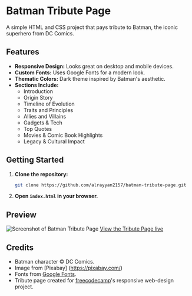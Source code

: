 # Batman Tribute Page

A simple HTML and CSS project that pays tribute to Batman, the iconic superhero from DC Comics.

## Features

- **Responsive Design:** Looks great on desktop and mobile devices.
- **Custom Fonts:** Uses Google Fonts for a modern look.
- **Thematic Colors:** Dark theme inspired by Batman's aesthetic.
- **Sections Include:**
  - Introduction
  - Origin Story
  - Timeline of Evolution
  - Traits and Principles
  - Allies and Villains
  - Gadgets & Tech
  - Top Quotes
  - Movies & Comic Book Highlights
  - Legacy & Cultural Impact

## Getting Started

1. **Clone the repository:**
   ```sh
   git clone https://github.com/alrayyan2157/batman-tribute-page.git
   ```
2. **Open `index.html` in your browser.**

## Preview

![Screenshot of Batman Tribute Page](https://cdn.pixabay.com/photo/2024/06/22/16/55/ai-generated-8846672_1280.jpg)
[View the Tribute Page live](https://alrayyan2157.github.io/batman-tribute-page/)

## Credits

- Batman character © DC Comics.
- Image from [Pixabay] (https://pixabay.com/)
- Fonts from [Google Fonts](https://fonts.google.com/).
- Tribute page created for [freecodecamp](https://www.freecodecamp.org/learn)'s responsive web-design project.
